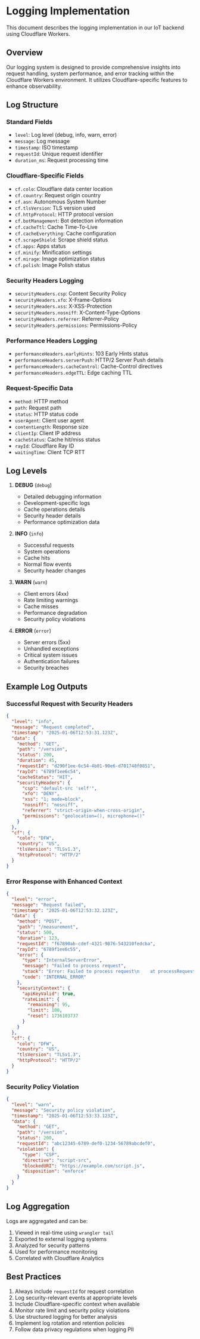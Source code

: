 # Logging Implementation

This document describes the logging implementation in our IoT backend using Cloudflare Workers.

## Overview

Our logging system is designed to provide comprehensive insights into request handling, system performance, and error tracking within the Cloudflare Workers environment. It utilizes Cloudflare-specific features to enhance observability.

## Log Structure

### Standard Fields
- `level`: Log level (debug, info, warn, error)
- `message`: Log message
- `timestamp`: ISO timestamp
- `requestId`: Unique request identifier
- `duration_ms`: Request processing time

### Cloudflare-Specific Fields
- `cf.colo`: Cloudflare data center location
- `cf.country`: Request origin country
- `cf.asn`: Autonomous System Number
- `cf.tlsVersion`: TLS version used
- `cf.httpProtocol`: HTTP protocol version
- `cf.botManagement`: Bot detection information
- `cf.cacheTtl`: Cache Time-To-Live
- `cf.cacheEverything`: Cache configuration
- `cf.scrapeShield`: Scrape shield status
- `cf.apps`: Apps status
- `cf.minify`: Minification settings
- `cf.mirage`: Image optimization status
- `cf.polish`: Image Polish status

### Security Headers Logging
- `securityHeaders.csp`: Content Security Policy
- `securityHeaders.xfo`: X-Frame-Options
- `securityHeaders.xss`: X-XSS-Protection
- `securityHeaders.nosniff`: X-Content-Type-Options
- `securityHeaders.referrer`: Referrer-Policy
- `securityHeaders.permissions`: Permissions-Policy

### Performance Headers Logging
- `performanceHeaders.earlyHints`: 103 Early Hints status
- `performanceHeaders.serverPush`: HTTP/2 Server Push details
- `performanceHeaders.cacheControl`: Cache-Control directives
- `performanceHeaders.edgeTTL`: Edge caching TTL

### Request-Specific Data
- `method`: HTTP method
- `path`: Request path
- `status`: HTTP status code
- `userAgent`: Client user agent
- `contentLength`: Response size
- `clientIp`: Client IP address
- `cacheStatus`: Cache hit/miss status
- `rayId`: Cloudflare Ray ID
- `waitingTime`: Client TCP RTT

## Log Levels

1. **DEBUG** (`debug`)
   - Detailed debugging information
   - Development-specific logs
   - Cache operations details
   - Security header details
   - Performance optimization data

2. **INFO** (`info`)
   - Successful requests
   - System operations
   - Cache hits
   - Normal flow events
   - Security header changes

3. **WARN** (`warn`)
   - Client errors (4xx)
   - Rate limiting warnings
   - Cache misses
   - Performance degradation
   - Security policy violations

4. **ERROR** (`error`)
   - Server errors (5xx)
   - Unhandled exceptions
   - Critical system issues
   - Authentication failures
   - Security breaches

## Example Log Outputs

### Successful Request with Security Headers
```json
{
  "level": "info",
  "message": "Request completed",
  "timestamp": "2025-01-06T12:53:31.123Z",
  "data": {
    "method": "GET",
    "path": "/version",
    "status": 200,
    "duration": 45,
    "requestId": "d290f1ee-6c54-4b01-90e6-d701748f0851",
    "rayId": "6789f1ee6c54",
    "cacheStatus": "HIT",
    "securityHeaders": {
      "csp": "default-src 'self'",
      "xfo": "DENY",
      "xss": "1; mode=block",
      "nosniff": "nosniff",
      "referrer": "strict-origin-when-cross-origin",
      "permissions": "geolocation=(), microphone=()"
    }
  },
  "cf": {
    "colo": "DFW",
    "country": "US",
    "tlsVersion": "TLSv1.3",
    "httpProtocol": "HTTP/2"
  }
}
```

### Error Response with Enhanced Context
```json
{
  "level": "error",
  "message": "Request failed",
  "timestamp": "2025-01-06T12:53:32.123Z",
  "data": {
    "method": "POST",
    "path": "/measurement",
    "status": 500,
    "duration": 123,
    "requestId": "f67890ab-cdef-4321-9876-543210fedcba",
    "rayId": "6789f1ee6c55",
    "error": {
      "type": "InternalServerError",
      "message": "Failed to process request",
      "stack": "Error: Failed to process request\n    at processRequest (/worker.js:123:45)",
      "code": "INTERNAL_ERROR"
    },
    "securityContext": {
      "apiKeyValid": true,
      "rateLimit": {
        "remaining": 95,
        "limit": 100,
        "reset": 1736103737
      }
    }
  },
  "cf": {
    "colo": "DFW",
    "country": "US",
    "tlsVersion": "TLSv1.3",
    "httpProtocol": "HTTP/2"
  }
}
```

### Security Policy Violation
```json
{
  "level": "warn",
  "message": "Security policy violation",
  "timestamp": "2025-01-06T12:53:33.123Z",
  "data": {
    "method": "GET",
    "path": "/version",
    "status": 200,
    "requestId": "abc12345-6789-def0-1234-56789abcdef0",
    "violation": {
      "type": "CSP",
      "directive": "script-src",
      "blockedURI": "https://example.com/script.js",
      "disposition": "enforce"
    }
  }
}
```

## Log Aggregation

Logs are aggregated and can be:
1. Viewed in real-time using `wrangler tail`
2. Exported to external logging systems
3. Analyzed for security patterns
4. Used for performance monitoring
5. Correlated with Cloudflare Analytics

## Best Practices

1. Always include `requestId` for request correlation
2. Log security-relevant events at appropriate levels
3. Include Cloudflare-specific context when available
4. Monitor rate limit and security policy violations
5. Use structured logging for better analysis
6. Implement log rotation and retention policies
7. Follow data privacy regulations when logging PII
